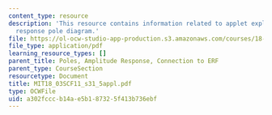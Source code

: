 ```yaml
---
content_type: resource
description: 'This resource contains information related to applet exploration: amplitude
  response pole diagram.'
file: https://ol-ocw-studio-app-production.s3.amazonaws.com/courses/18-03sc-differential-equations-fall-2011/a302fcccb14ae5b187325f413b736ebf_MIT18_03SCF11_s31_5appl.pdf
file_type: application/pdf
learning_resource_types: []
parent_title: Poles, Amplitude Response, Connection to ERF
parent_type: CourseSection
resourcetype: Document
title: MIT18_03SCF11_s31_5appl.pdf
type: OCWFile
uid: a302fccc-b14a-e5b1-8732-5f413b736ebf
---
```

